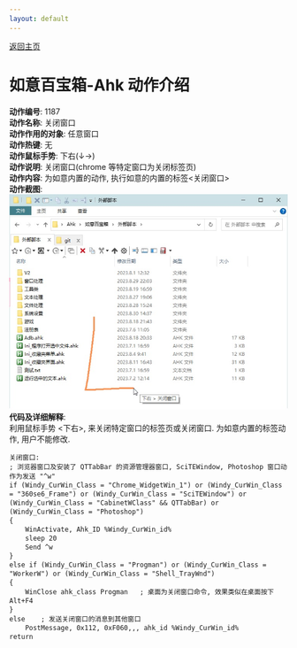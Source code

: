 ```yaml
---
layout: default
---
```


[返回主页](http://wyagd001.github.io/RuYi-Ahk)

# [](#header-2) 如意百宝箱-Ahk 动作介绍

**动作编号**: 1187  
**动作名称**: 关闭窗口  
**动作作用的对象**: 任意窗口  
**动作热键**: 无  
**动作鼠标手势**: 下右(↓→)  
**动作说明**: 关闭窗口(chrome 等特定窗口为关闭标签页)   
**动作内容**: 为如意内置的动作, 执行如意的内置的标签<关闭窗口>   
**动作截图**:  
  ![关闭窗口](./img1/1187.jpg)   
**代码及详细解释**:  
利用鼠标手势 <下右>, 来关闭特定窗口的标签页或关闭窗口. 为如意内置的标签动作, 用户不能修改.  

```Ahk
关闭窗口:
; 浏览器窗口及安装了 QTTabBar 的资源管理器窗口, SciTEWindow, Photoshop 窗口动作为发送 "^w"
if (Windy_CurWin_Class = "Chrome_WidgetWin_1") or (Windy_CurWin_Class = "360se6_Frame") or (Windy_CurWin_Class = "SciTEWindow") or (Windy_CurWin_Class = "CabinetWClass" && QTTabBar) or (Windy_CurWin_Class = "Photoshop")
{
	WinActivate, Ahk_ID %Windy_CurWin_id%
	sleep 20
	Send ^w
}
else if (Windy_CurWin_Class = "Progman") or (Windy_CurWin_Class = "WorkerW") or (Windy_CurWin_Class = "Shell_TrayWnd")
{
	WinClose ahk_class Progman   ; 桌面为关闭窗口命令, 效果类似在桌面按下 Alt+F4 
}
else    ; 发送关闭窗口的消息到其他窗口
	PostMessage, 0x112, 0xF060,,, ahk_id %Windy_CurWin_id%
return
```